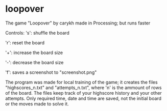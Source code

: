 # loopover
The game "Loopover" by carykh made in Processing; but runs faster

Controls:
's': shuffle the board

'r': reset the board

'+': increase the board size

'-': decrease the board size

'f': saves a screenshot to "screenshot.png"

The program was made for local training of the game; it creates the files "highscores_n.txt"
and "attempts_n.txt", where 'n' is the ammount of rows of the board. The files keep
track of your highscore history and your other attempts. Only required time, date and
time are saved, not the initial board or the moves made to solve it.
